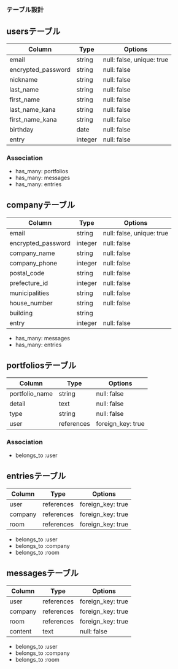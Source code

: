 ### テーブル設計

## usersテーブル

| Column             | Type    | Options                   |
| ------------------ | ------- | ------------------------- |
| email              | string  | null: false, unique: true |
| encrypted_password | string  | null: false               |
| nickname           | string  | null: false               |
| last_name          | string  | null: false               |
| first_name         | string  | null: false               | 
| last_name_kana     | string  | null: false               |  
| first_name_kana    | string  | null: false               |
| birthday           | date    | null: false               |
| entry              | integer | null: false               |

### Association

- has_many: portfolios
- has_many: messages
- has_many: entries



## companyテーブル

| Column             | Type    | Options                   |
|------------------- | ------- |-------------------------- |
| email              | string  | null: false, unique: true |
| encrypted_password | integer | null: false               |
| company_name       | string  | null: false               |
| company_phone      | integer | null: false               |
| postal_code        | string  | null: false               |
| prefecture_id      | integer | null: false               | 
| municipalities     | string  | null: false               |
| house_number       | string  | null: false               |
| building           | string  |                           |
| entry              | integer | null: false               |

- has_many: messages
- has_many: entries



## portfoliosテーブル

| Column         | Type       | Options           |
| -------------- | ------     | ----------------- |
| portfolio_name | string     | null: false       |
| detail         | text       | null: false       |
| type           | string     | null: false       |
| user           | references | foreign_key: true |

### Association

- belongs_to :user



## entriesテーブル

| Column         | Type       | Options           |
| -------------- | ---------- | ----------------- |
| user           | references | foreign_key: true |
| company        | references | foreign_key: true |
| room           | references | foreign_key: true |

- belongs_to :user
- belongs_to :company
- belongs_to :room



## messagesテーブル

| Column         | Type       | Options           |
| -------------- | ---------- | ----------------- |
| user           | references | foreign_key: true |
| company        | references | foreign_key: true |
| room           | references | foreign_key: true |
| content        | text       | null: false       |

- belongs_to :user
- belongs_to :company
- belongs_to :room
